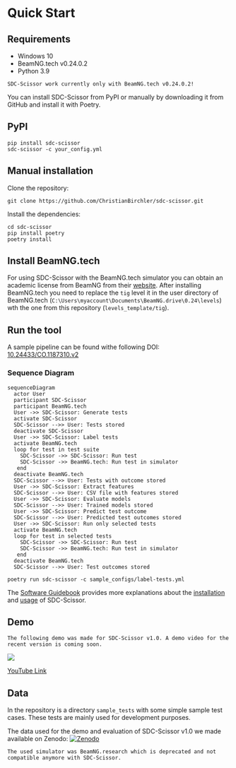 # Quick Start
## Requirements
* Windows 10
* BeamNG.tech v0.24.0.2
* Python 3.9

````{note}
SDC-Scissor work currently only with BeamNG.tech v0.24.0.2!
````

You can install SDC-Scissor from PyPI or manually by downloading it from GitHub and install it with Poetry.
## PyPI
````shell
pip install sdc-scissor
sdc-scissor -c your_config.yml
````

## Manual installation
Clone the repository:
````shell
git clone https://github.com/ChristianBirchler/sdc-scissor.git
````

Install the dependencies:
````shell
cd sdc-scissor
pip install poetry
poetry install
````

## Install BeamNG.tech
For using SDC-Scissor with the BeamNG.tech simulator you can obtain an academic license from BeamNG from their
[website](https://register.beamng.tech/). After installing BeamNG.tech you need to replace the `tig` level it in the
user directory of BeamNG.tech (`C:\Users\myaccount\Documents\BeamNG.drive\0.24\levels`) wth the one from this repository
(`levels_template/tig`).


## Run the tool

A sample pipeline can be found withe following DOI: [10.24433/CO.1187310.v2](https://doi.org/10.24433/CO.1187310.v2)

### Sequence Diagram
```{mermaid}
sequenceDiagram
  actor User
  participant SDC-Scissor
  participant BeamNG.tech
  User ->> SDC-Scissor: Generate tests
  activate SDC-Scissor
  SDC-Scissor -->> User: Tests stored
  deactivate SDC-Scissor
  User ->> SDC-Scissor: Label tests
  activate BeamNG.tech
  loop for test in test suite
    SDC-Scissor ->> SDC-Scissor: Run test
    SDC-Scissor ->> BeamNG.tech: Run test in simulator
   end
  deactivate BeamNG.tech
  SDC-Scissor -->> User: Tests with outcome stored
  User ->> SDC-Scissor: Extract features
  SDC-Scissor -->> User: CSV file with features stored
  User ->> SDC-Scissor: Evaluate models
  SDC-Scissor -->> User: Trained models stored
  User ->> SDC-Scissor: Predict test outcome
  SDC-Scissor -->> User: Predicted test outcomes stored
  User ->> SDC-Scissor: Run only selected tests
  activate BeamNG.tech
  loop for test in selected tests
    SDC-Scissor ->> SDC-Scissor: Run test
    SDC-Scissor ->> BeamNG.tech: Run test in simulator
   end
  deactivate BeamNG.tech
  SDC-Scissor -->> User: Test outcomes stored
```

````shell
poetry run sdc-scissor -c sample_configs/label-tests.yml
````

The [Software Guidebook](../software_guidebook/introduction.md) provides more explanations about the
[installation](../software_guidebook/deployment.md) and [usage](../software_guidebook/operation_and_support.md) of
SDC-Scissor.

## Demo
````{note}
The following demo was made for SDC-Scissor v1.0. A demo video for the recent version is coming soon.
````
[![](https://img.youtube.com/vi/Cn8p648KnfQ/maxresdefault.jpg)](https://youtu.be/Cn8p648KnfQ)

[YouTube Link](https://youtu.be/Cn8p648KnfQ)

## Data
In the repository is a directory `sample_tests` with some simple sample test cases. These tests are mainly used for
development purposes.

The data used for the demo and evaluation of SDC-Scissor v1.0 we made available on Zenodo:
[![Zenodo](https://zenodo.org/badge/DOI/10.5281/zenodo.5903161.svg)](https://doi.org/10.5281/zenodo.5903161)
````{note}
The used simulator was BeamNG.research which is deprecated and not compatible anymore with SDC-Scissor.
````


